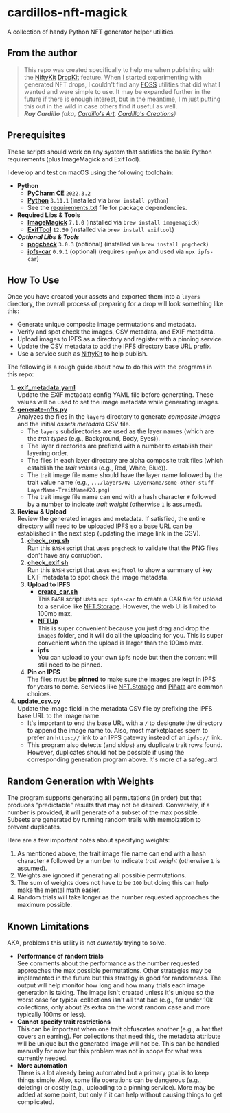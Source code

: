 # cardillos-nft-magick

A collection of handy Python NFT generator helper utilities.


## From the author

>This repo was created specifically to help me when publishing with the [NiftyKit](https://niftykit.com) [DropKit](https://docs.niftykit.com/nft-drop-collection/drop-collection-overview) feature.
>When I started experimenting with generated NFT drops, I couldn't find any [FOSS](https://en.wikipedia.org/wiki/Free_and_open-source_software) utilities that did what I wanted and were simple to use.
>It may be expanded further in the future if there is enough interest, but in the meantime, I'm just putting this out in the wild in case others find it useful as well.
><br/>
>_**Ray Cardillo** (aka, [Cardillo's Art](https://nfts.cardillos.art), [Cardillo's Creations](https://cardilloscreations.com))_


## Prerequisites

These scripts should work on any system that satisfies the basic Python requirements (plus ImageMagick and ExifTool).

I develop and test on macOS using the following toolchain:

- **Python**
  - **[PyCharm CE](https://www.jetbrains.com/pycharm/download/#section=mac)** `2022.3.2`
  - **[Python](https://www.python.org/)** `3.11.1` (installed via `brew install python`)
  - See the [requirements.txt](./requirements.txt) file for package dependencies.
- **Required Libs & Tools**
  - **[ImageMagick](https://imagemagick.org/index.php)** `7.1.0` (installed via `brew install imagemagick`)
  - **[ExifTool](https://exiftool.org/)** `12.50` (installed via `brew install exiftool`)
- _**Optional Libs & Tools**_
  - **[pngcheck](http://www.libpng.org/pub/png/apps/pngcheck.html)** `3.0.3` (optional) (installed via `brew install pngcheck`)
  - **[ipfs-car](https://github.com/web3-storage/ipfs-car)** `0.9.1` (optional) (requires `npm`/`npx` and used via `npx ipfs-car`)


## How To Use

Once you have created your assets and exported them into a `layers` directory,
the overall process of preparing for a drop will look something like this:

- Generate unique composite image permutations and metadata.
- Verify and spot check the images, CSV metadata, and EXIF metadata.
- Upload images to IPFS as a directory and register with a pinning service.
- Update the CSV metadata to add the IPFS directory base URL prefix.
- Use a service such as [NiftyKit](https://niftykit.com) to help publish.

The following is a rough guide about how to do this with the programs in this repo:
1. **[exif_metadata.yaml](./exif_metadata.yaml)**<br/>
   Update the EXIF metadata config YAML file before generating. These values will be used to set the image metadata while generating images.
2. **[generate-nfts.py](./generate_nfts.py)**<br/>
   Analyzes the files in the `layers` directory to generate *composite images* and the initial *assets metadata* CSV file.
   - The `layers` subdirectories are used as the layer names (which are the *trait types* (e.g., Background, Body, Eyes)).
   - The layer directories are prefixed with a number to establish their layering order.
   - The files in each layer directory are alpha composite trait files (which establish the *trait values* (e.g., Red, White, Blue)).
   - The trait image file name should have the layer name followed by the trait value name (e.g., `.../layers/02-LayerName/some-other-stuff-LayerName-TraitName#20.png`)
   - The trait image file name can end with a hash character `#` followed by a number to indicate *trait weight* (otherwise `1` is assumed).
3. **Review & Upload**<br/>
   Review the generated images and metadata. If satisfied, the entire directory will need to be uploaded IPFS so a base URL can be established in the next step (updating the image link in the CSV).
   1. **[check_png.sh](./check_png.sh)**<br/>
      Run this `BASH` script that uses `pngcheck` to validate that the PNG files don't have any corruption.
   2. **[check_exif.sh](./check_exif.sh)**<br/>
      Run this `BASH` script that uses `exiftool` to show a summary of key EXIF metadata to spot check the image metadata.
   3. **Upload to IPFS**
      - **[create_car.sh](./create_car.sh)**<br/>
        This `BASH` script uses `npx ipfs-car` to create a CAR file for upload to a service like [NFT.Storage](https://nft.storage/). However, the web UI is limited to 100mb max.
      - **[NFTUp](https://nft.storage/docs/how-to/nftup/)**<br/>
        This is super convenient because you just drag and drop the `images` folder, and it will do all the uploading for you. This is super convenient when the upload is larger than the 100mb max.
      - **ipfs**<br/>
        You can upload to your own `ipfs` node but then the content will still need to be pinned.
   5. **Pin on IPFS**<br/>
      The files must be **pinned** to make sure the images are kept in IPFS for years to come. Services like [NFT.Storage](https://nft.storage/) and [Piñata](https://pinata.cloud) are common choices.
4. **[update_csv.py](./update_csv.py)**<br/>
   Update the image field in the metadata CSV file by prefixing the IPFS base URL to the image name.
   - It's important to end the base URL with a `/` to designate the directory to append the image name to. Also, most marketplaces seem to prefer an `https://` link to an IPFS gateway instead of an `ipfs://` link.
   - This program also detects (and skips) any duplicate trait rows found. However, duplicates should not be possible if using the corresponding generation program above. It's more of a safeguard.


## Random Generation with Weights

The program supports generating all permutations (in order) but that produces "predictable" results that may not be desired.
Conversely, if a number is provided, it will generate of a subset of the max possible.
Subsets are generated by running random trails with memoization to prevent duplicates.

Here are a few important notes about specifying weights:

1. As mentioned above, the trait image file name can end with a hash character `#` followed by a number to indicate *trait weight* (otherwise `1` is assumed).
2. Weights are ignored if generating all possible permutations.
3. The sum of weights does not have to be `100` but doing this can help make the mental math easier.
4. Random trials will take longer as the number requested approaches the maximum possible.


## Known Limitations

AKA, problems this utility is not *currently* trying to solve.

- **Performance of random trials**<br/>
  See comments about the performance as the number requested approaches the max possible permutations.
  Other strategies may be implemented in the future but this strategy is good for randomness.
  The output will help monitor how long and how many trials each image generation is taking.
  The image isn't created unless it's unique so the worst case for typical collections isn't all that bad
  (e.g., for under 10k collections, only about 2s extra on the worst random case and more typically 100ms or less).
- **Cannot specify trait restrictions**<br/>
  This can be important when one trait obfuscates another (e.g., a hat that covers an earring). For collections that need this, the metadata attribute will be unique but the generated image will not be. This can be handled manually for now but this problem was not in scope for what was currently needed.
- **More automation**<br/>
  There is a lot already being automated but a primary goal is to keep things simple. Also, some file operations can be dangerous (e.g., deleting) or costly (e.g., uploading to a pinning service). More may be added at some point, but only if it can help without causing things to get complicated.